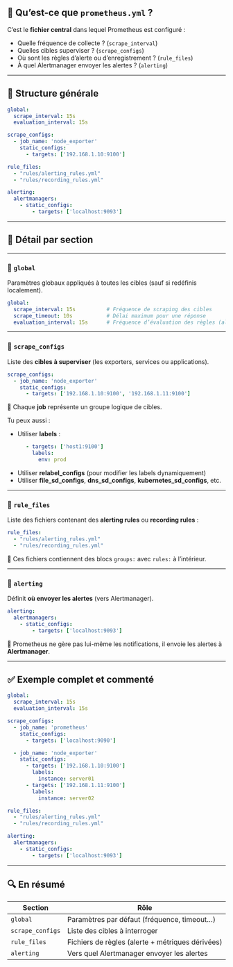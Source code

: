 ## 📄 Qu’est-ce que `prometheus.yml` ?

C’est le **fichier central** dans lequel Prometheus est configuré :

* Quelle fréquence de collecte ? (`scrape_interval`)
* Quelles cibles superviser ? (`scrape_configs`)
* Où sont les règles d’alerte ou d’enregistrement ? (`rule_files`)
* À quel Alertmanager envoyer les alertes ? (`alerting`)

---

## 🧱 Structure générale

```yaml
global:
  scrape_interval: 15s
  evaluation_interval: 15s

scrape_configs:
  - job_name: 'node_exporter'
    static_configs:
      - targets: ['192.168.1.10:9100']

rule_files:
  - "rules/alerting_rules.yml"
  - "rules/recording_rules.yml"

alerting:
  alertmanagers:
    - static_configs:
        - targets: ['localhost:9093']
```

---

## 🧩 Détail par section

---

### 🔹 `global`

Paramètres globaux appliqués à toutes les cibles (sauf si redéfinis localement).

```yaml
global:
  scrape_interval: 15s          # Fréquence de scraping des cibles
  scrape_timeout: 10s           # Délai maximum pour une réponse
  evaluation_interval: 15s      # Fréquence d’évaluation des règles (alerting/recording)
```

---

### 🔹 `scrape_configs`

Liste des **cibles à superviser** (les exporters, services ou applications).

```yaml
scrape_configs:
  - job_name: 'node_exporter'
    static_configs:
      - targets: ['192.168.1.10:9100', '192.168.1.11:9100']
```

🧠 Chaque **job** représente un groupe logique de cibles.

Tu peux aussi :

* Utiliser **labels** :

```yaml
      - targets: ['host1:9100']
        labels:
          env: prod
```

* Utiliser **relabel\_configs** (pour modifier les labels dynamiquement)
* Utiliser **file\_sd\_configs**, **dns\_sd\_configs**, **kubernetes\_sd\_configs**, etc.

---

### 🔹 `rule_files`

Liste des fichiers contenant des **alerting rules** ou **recording rules** :

```yaml
rule_files:
  - "rules/alerting_rules.yml"
  - "rules/recording_rules.yml"
```

📌 Ces fichiers contiennent des blocs `groups:` avec `rules:` à l’intérieur.

---

### 🔹 `alerting`

Définit **où envoyer les alertes** (vers Alertmanager).

```yaml
alerting:
  alertmanagers:
    - static_configs:
        - targets: ['localhost:9093']
```

🧠 Prometheus ne gère pas lui-même les notifications, il envoie les alertes à **Alertmanager**.

---

## ✅ Exemple complet et commenté

```yaml
global:
  scrape_interval: 15s
  evaluation_interval: 15s

scrape_configs:
  - job_name: 'prometheus'
    static_configs:
      - targets: ['localhost:9090']

  - job_name: 'node_exporter'
    static_configs:
      - targets: ['192.168.1.10:9100']
        labels:
          instance: server01
      - targets: ['192.168.1.11:9100']
        labels:
          instance: server02

rule_files:
  - "rules/alerting_rules.yml"
  - "rules/recording_rules.yml"

alerting:
  alertmanagers:
    - static_configs:
        - targets: ['localhost:9093']
```

---

## 🔍 En résumé

| Section          | Rôle                                             |
| ---------------- | ------------------------------------------------ |
| `global`         | Paramètres par défaut (fréquence, timeout…)      |
| `scrape_configs` | Liste des cibles à interroger                    |
| `rule_files`     | Fichiers de règles (alerte + métriques dérivées) |
| `alerting`       | Vers quel Alertmanager envoyer les alertes       |


